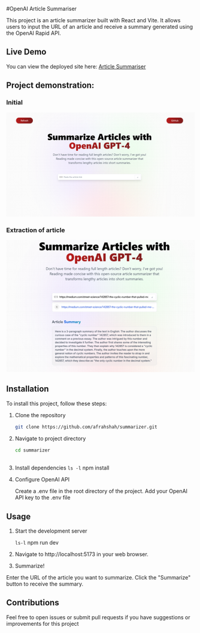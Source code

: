 #OpenAI Article Summariser

This project is an article summarizer built with React and Vite. It allows users to input the URL of an article and receive a summary generated using the OpenAI Rapid API.

## Live Demo

You can view the deployed site here: [Article Summariser](https://summarisearticles.netlify.app/)

## Project demonstration:

### Initial 
![a](https://github.com/afrahshah/summarizer/raw/85dcea9affa954599e1d8fb8cf9d8addc2be04fb/Screenshot%202024-08-23%20130447.png)

### Extraction of article
![summary](https://github.com/afrahshah/summarizer/raw/85dcea9affa954599e1d8fb8cf9d8addc2be04fb/Screenshot%202024-08-23%20130613.png)

## Installation

To install this project, follow these steps:

1. Clone the repository
   ```bash
   git clone https://github.com/afrahshah/summarizer.git
   
2. Navigate to project directory
   ```bash
   cd summarizer
  
3. Install dependencies
  `ls -l`
   npm install

4. Configure OpenAI API

   Create a .env file in the root directory of the project.
   Add your OpenAI API key to the .env file

## Usage

1. Start the development server

   `ls-l`
   npm run dev

3. Navigate to http://localhost:5173 in your web browser.

4. Summarize!

  Enter the URL of the article you want to summarize.
  Click the "Summarize" button to receive the summary.

## Contributions

   Feel free to open issues or submit pull requests if you have suggestions or improvements for    this project
